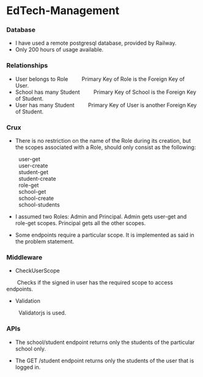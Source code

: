 
# EdTech-Management

### Database
* I have used a remote postgresql database, provided by Railway.
* Only 200 hours of usage available.

### Relationships
* User belongs to Role
&emsp;&emsp; Primary Key of Role is the Foreign Key of User.
* School has many Student
&emsp;&emsp; Primary Key of School is the Foreign Key of Student.
* User has many Student
&emsp;&emsp; Primary Key of User is another Foreign Key of Student.

### Crux
* There is no restriction on the name of the Role during its creation, but the scopes associated with a Role, should only consist as the following:  

&emsp;&emsp; user-get  
&emsp;&emsp; user-create  
&emsp;&emsp; student-get  
&emsp;&emsp; student-create  
&emsp;&emsp; role-get  
&emsp;&emsp; school-get  
&emsp;&emsp; school-create  
&emsp;&emsp; school-students  

* I assumed two Roles: Admin and Principal. Admin gets user-get and role-get scopes. Principal gets all the other scopes.

* Some endpoints require a particular scope. It is implemented as said in the problem statement.

### Middleware
* CheckUserScope

&emsp;&emsp;Checks if the signed in user has the required scope to access endpoints. 

* Validation 

&emsp;&emsp; Validatorjs is used.

### APIs
* The school/student endpoint returns only the students of the particular school only.

* The GET /student endpoint returns only the students of the user that is logged in.
